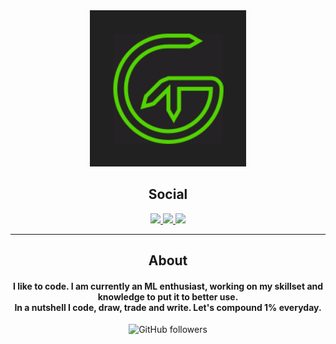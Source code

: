 <div align="center">
<img src="assets/Logo.gif" width="250" />
<h2 align="center">Social</h2>
<p align="center">
<a href="https://github.com/Cosmideus?tab=repositories">
<img
src="https://img.shields.io/badge/github-Cosmideus-%230177B5?style=flat&logo=github"
/>
</a>
<a href="https://twitter.com/Cosmideus13">
<img
src="https://img.shields.io/badge/twitter-Cosmideus13-%230177B5?style=flat&logo=twitter"
/>
</a>
<a href="https://www.linkedin.com/in/anuj-gupta-2844541b7/">
<img
src="https://img.shields.io/badge/linkedin-Anuj-%230177B5?style=flat&logo=linkedin"
/>
</a>
</p>

---

<h2 align="center">About</h2>
<h4 align="center">
I like to code. I am currently an ML enthusiast, working on my
skillset and knowledge to put it to better use.<br />In a nutshell I
code, draw, trade and write. Let's compound 1% everyday.
</h4>
<img
alt="GitHub followers"
src="https://img.shields.io/github/followers/cosmideus?color=green&style=for-the-badge"
/>
</div>
